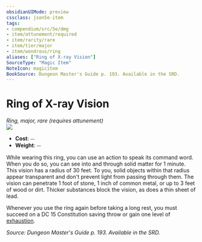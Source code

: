 ```yaml
---
obsidianUIMode: preview
cssclass: json5e-item
tags:
- compendium/src/5e/dmg
- item/attunement/required
- item/rarity/rare
- item/tier/major
- item/wondrous/ring
aliases: ["Ring of X-ray Vision"]
SourceType: "Magic Item"
NoteIcon: magicitem
BookSource: Dungeon Master's Guide p. 193. Available in the SRD.
---
```

# Ring of X-ray Vision
*Ring, major, rare (requires attunement)*  
![](/2-Mechanics/CLI/items/img/ring-of-x-ray-vision.webp#right)  

- **Cost**: ⏤
- **Weight**: ⏤

While wearing this ring, you can use an action to speak its command word. When you do so, you can see into and through solid matter for 1 minute. This vision has a radius of 30 feet. To you, solid objects within that radius appear transparent and don't prevent light from passing through them. The vision can penetrate 1 foot of stone, 1 inch of common metal, or up to 3 feet of wood or dirt. Thicker substances block the vision, as does a thin sheet of lead.

Whenever you use the ring again before taking a long rest, you must succeed on a DC 15 Constitution saving throw or gain one level of [exhaustion](/2-Mechanics/CLI/rules/conditions.md#exhaustion).

*Source: Dungeon Master's Guide p. 193. Available in the SRD.*